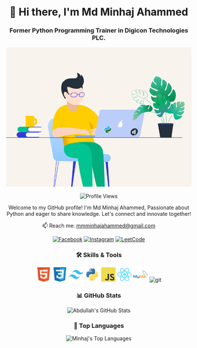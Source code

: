 <!-- Header -->
<h1 align="center">👋 Hi there, I'm Md Minhaj Ahammed</h1>
<h3 align="center">Former Python Programming Trainer in Digicon Technologies PLC. </h3>

<!-- Picture -->
<p align="center">
  <img src="https://github.com/abdullahfahim2/abdullahfahim2/blob/main/python-2.gif?raw=true" alt="coding" width="600">
</p>

<!-- Profile Views -->
<p align="center">
  <img src="https://komarev.com/ghpvc/?username=minhajahammed65&label=Profile+Views&color=blueviolet&style=flat-square" alt="Profile Views">
</p>


<!-- Introduction -->
<p align="center">
  Welcome to my GitHub profile! I'm Md Minhaj Ahammed, Passionate about Python and eager to share knowledge. Let's connect and innovate together!
</p>

<!-- Contact Info -->
<p align="center">
  📫 Reach me: <a href="mailto:mmminhajahammed@gmail.com">mmminhajahammed@gmail.com </a>
</p>

<!-- Social Media Links -->
<p align="center">
  <a href="https://fb.com/minhajahammed65" target="_blank"><img src="https://img.shields.io/badge/Facebook-minhajahammed65-blue?style=for-the-badge&logo=facebook" alt="Facebook"></a>
  <a href="https://instagram.com/minhajahammed65" target="_blank"><img src="https://img.shields.io/badge/Instagram-minhajahammed65-red?style=for-the-badge&logo=instagram" alt="Instagram"></a>
  <a href="https://www.leetcode.com/minhaj65" target="_blank"><img src="https://img.shields.io/badge/LeetCode-minhaj65-brightgreen?style=for-the-badge&logo=leetcode" alt="LeetCode"></a>
</p>

<!-- Skills -->
<h3 align="center">🛠 Skills & Tools</h3>
<p align="center">
  <img src="https://raw.githubusercontent.com/devicons/devicon/master/icons/html5/html5-original.svg" alt="html" width="40" height="40"/>
  <img src="https://raw.githubusercontent.com/devicons/devicon/master/icons/css3/css3-original.svg" alt="css" width="40" height="40"/>
  <img src="https://raw.githubusercontent.com/devicons/devicon/master/icons/tailwindcss/tailwindcss-original.svg" alt="tailwind" width="40" height="40"/>
  <img src="https://raw.githubusercontent.com/devicons/devicon/master/icons/python/python-original.svg" alt="python" width="40" height="40"/>
  <img src="https://raw.githubusercontent.com/devicons/devicon/master/icons/javascript/javascript-original.svg" alt="javascript" width="40" height="40"/>
  <img src="https://raw.githubusercontent.com/devicons/devicon/master/icons/react/react-original.svg" alt="react" width="40" height="40"/>
  <img src="https://raw.githubusercontent.com/devicons/devicon/master/icons/mysql/mysql-original-wordmark.svg" alt="mysql" width="40" height="40"/>
  <img src="https://www.vectorlogo.zone/logos/git-scm/git-scm-icon.svg" alt="git" width="40" height="40"/>
</p>


<!-- GitHub Stats -->
<h3 align="center">📊 GitHub Stats</h3>
<p align="center">
  <img src="https://github-readme-stats.vercel.app/api?username=minhajahammed65&show_icons=true&theme=vue" alt="Abdullah's GitHub Stats">
</p>

<!-- GitHub Streak Stats 
<h3 align="center">🔥 GitHub Streak Stats</h3>
<p align="center">
  <img src="https://github-readme-streak-stats.herokuapp.com/?user=minhajahammed65&theme=vue" alt="Abdullah's GitHub Streak Stats">
</p> -->


<!-- Top Languages -->
<h3 align="center">🌟 Top Languages</h3>
<p align="center">
  <img src="https://github-readme-stats.vercel.app/api/top-langs/?username=minhajahammed65&layout=compact&theme=vue" alt="Minhaj's Top Languages">
</p>
